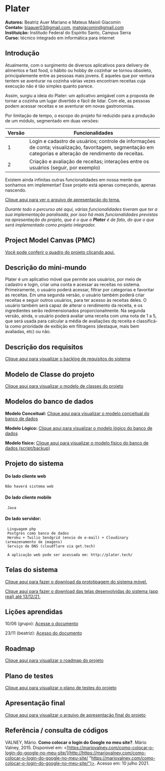 # Plater

**Autores:** Beatriz Auer Mariano e Mateus Maioli Giacomin </br>
**Contato:** biaauer03@gmail.com, matgiacomin@gmail.com </br>
**Instituição:** Institudo Federal do Espírito Santo, Campus Serra </br>
**Curso:** técnico integrado em informática para internet

## Introdução
Atualmente, com o surgimento de diversos aplicativos para delivery de alimentos e fast food, o hábito ou hobby de cozinhar se tornou obsoleto, principalemente entre as pessoas mais jovens. E aqueles que por ventura tentem se aventurar na cozinha várias vezes encontram receitas cuja execução não é tão simples quanto parece.

Assim, surgiu a ideia do Plater: um aplicativo amigável com a proposta de tornar a cozinha um lugar divertido e fácil de lidar. Com ele, as pessoas podem acessar receitas e se aventurar em novas gastronomias.

Por limitação de tempo, o escopo do projeto foi reduzido para a produção de um módulo, segmentado em duas versões:

| Versão | Funcionalidades |
| ------------ | ------------ |
|1| Login e cadastro de usuários; controle de informações de conta; visualização, favoritagem, segmentação em categorias e alteração de rendimento de receitas. |
|2| Criação e avaliação de receitas; interações entre os usuários (seguir, por exemplo)  |

Existem ainda infinitas outras funcionalidades em nossa mente que sonhamos em implementar! Esse projeto está apenas começando, apenas nascendo.

[Clique aqui para ver o arquivo de apresentação do tema.](https://github.com/auerbeatriz/plater-web/blob/761f14a4abced02bab9ba4e162661bf168d248aa/doc/definicaotema.pdf)

*Durante todo o percurso até aqui, várias funcionalidades tiveram que ter a sua implementação paralisada, por isso há mais funcionalidades previstas na apresentação do projeto, que é o que o **Plater** é de fato, do que o que será implementado como projeto integrador.*

## Project Model Canvas (PMC)
[Você pode conferir o quadro do projeto clicando aqui.](https://github.com/auerbeatriz/plater-web/blob/275060c76a3767e43d5ad9466ee396289990ea5e/doc/pmc.pdf)

## Descrição do mini-mundo
Plater é um aplicativo móvel que permite aos usuários, por meio de cadastro e login, criar uma conta e acessar as receitas no sistema. Primeiramente, o usuário poderá acessar, filtrar por categorias e favoritar as receitas. Em uma segunda versão, o usuário também poderá criar receitas e seguir outros usuários, para ter acesso às receitas deles. O usuário também será capaz de alterar o rendimento da receita, e os ingredientes serão redimensionados proporcionalmente. Na segunda versão, ainda, o usuário poderá avaliar uma receita com uma nota de 1 a 5, que será usada para calcular a média de avaliações dq receita e classificá-la como prioridade de exibição em filtragens (destaque, mais bem avaliadas, etc) ou não.

## Descrição dos requisitos
[Clique aqui para visualizar o backlog de requisitos do sistema](https://github.com/auerbeatriz/plater-web/blob/56859521e45377d247dafc5df731bd5a2d81f6d4/doc/Backlog%20de%20Requisitos%20Plater%20-%20M%C3%B3dulo%201.pdf)

## Modelo de Classe do projeto
[Clique aqui para visualizar o modelo de classes do projeto](https://github.com/auerbeatriz/plater-web/blob/83015619118087d7877eab2715db5fd754d6b13a/doc/Diagrama%20de%20Classe%20Plater.png)

## Modelos do banco de dados

**Modelo Conceitual:**
[Clique aqui para visualizar o modelo conceitual do banco de dados](https://github.com/auerbeatriz/plater-web/raw/83015619118087d7877eab2715db5fd754d6b13a/doc/Diagrama%20de%20Classe%20Plater.png)

**Modelo Lógico:**
[Clique aqui para visualizar o modelo lógico do banco de dados](https://github.com/auerbeatriz/plater-web/raw/main/doc/Modelo_Logico.png)

**Modelo físico:**
[Clique aqui para visualizar o modelo físico do banco de dados (script/backup)](https://github.com/auerbeatriz/plater-web/blob/c1677fa4d379e0f8bfb2b78814d12ad01daec2b0/doc/script_plater_bd.sql.pdf)

## Projeto do sistema
#### Do lado cliente web
    Não haverá sistema web

#### Do lado cliente mobile
     Java

#### Do lado servidor:
     Linguagem php
     Postgres como banco de dados 
     Heroku + Twilio Sendgrid (envio de e-mail) + Cloudinary (armazenamento de imagens)
     Serviço de DNS (cloudflare via get.tech)
     
     A aplicação web pode ser acessada em: http://plater.tech/

## Telas do sistema

[Clique aqui para fazer o download da prototipagem do sistema móvel.](https://github.com/auerbeatriz/plater-web/raw/main/doc/Prototipagem%20m%C3%B3vel%20Plater%20-%20imagens.zip)

[Clique aqui para fazer o download das telas desenvolvidas do sistema (app real) até 13/12/21.](https://github.com/auerbeatriz/plater-web/raw/main/doc/telas_plater.zip)

## Lições aprendidas

10/06 (grupo): [Acesse o documento](https://github.com/auerbeatriz/plater-web/blob/29ce577d0fcc3a17d0984efd559fd4d8199f4519/doc/Canvas%20de%20Li%C3%A7%C3%B5es%20Aprendidas%20-%20Plater.pdf)

23/11 (beatriz): [Acesso do documento](https://github.com/auerbeatriz/plater-web/blob/29ce577d0fcc3a17d0984efd559fd4d8199f4519/doc/Li%C3%A7%C3%B5es%20aprendidas%20-%20Beatriz.pdf)

## Roadmap

[Clique aqui para visualizar o roadmap do projeto](https://github.com/auerbeatriz/plater-web/blob/29ce577d0fcc3a17d0984efd559fd4d8199f4519/doc/Roadmap-v2%20Plater.pdf)

## Plano de testes

[Clique aqui para visualizar o plano de testes do projeto](https://docs.google.com/spreadsheets/d/1zku7M4rGdRLX32uIreZFBYQzo-tcYPgKLh6cyLSQETw/edit?usp=sharing)

## Apresentação final

[Clique aqui para visualizar o arquivo de apresentação final do projeto](https://docs.google.com/presentation/d/1E2y09DQG028qIUpwRhuNc2xime8c_vuQOhY95nE0JNE/edit?usp=sharing)

## Referência / consulta de códigos

VALNEY, Mário. **Como colocar o login do Google no meu site?**. Mário Valney, 2015. Disponível em: <[https://mariovalney.com/como-colocar-o-login-do-google-no-meu-site/](http://https://mariovalney.com/como-colocar-o-login-do-google-no-meu-site/ "https://mariovalney.com/como-colocar-o-login-do-google-no-meu-site/")>. Acesso em: 10 julho 2021.
